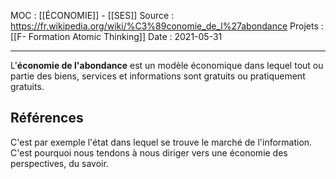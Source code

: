 MOC : [[ÉCONOMIE]] - [[SES]]
Source : https://fr.wikipedia.org/wiki/%C3%89conomie_de_l%27abondance
Projets : [[F- Formation Atomic Thinking]]
Date : 2021-05-31
***

L'**économie de l'abondance** est un modèle économique dans lequel tout ou partie des biens, services et informations sont gratuits ou pratiquement gratuits.

## Références
C'est par exemple l'état dans lequel se trouve le marché de l'information. C'est pourquoi nous tendons à nous diriger vers une économie des perspectives, du savoir. 